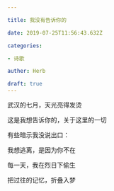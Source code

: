 ```yaml
---

title: 我没有告诉你的

date: 2019-07-25T11:56:43.632Z

categories:

- 诗歌

auther: Herb 

draft: true
---
```


武汉的七月，天光亮得发烫

这是我想告诉你的，关于这里的一切



有些暗示我没说出口：

我想逃离，是因为你不在



每一天，我在烈日下偷生

把过往的记忆，折叠入梦

